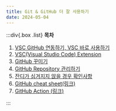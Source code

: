 ```yaml
---
title: Git & GitHub 더 잘 사용하기
date: 2024-05-04
---
```


:::div{.box .list}
**목차**

1. [VSC GitHub 연동하기, VSC 바로 사용하기](/github/chapter04/04-1)
2. [VSC(Visual Studio Code) Extension](/github/chapter04/04-2)
3. [GitHub 꾸미기](/github/chapter04/04-3)
4. [GitHub Repository 관리하기](/github/chapter04/04-4)
5. [잔디가 심겨지지 않을 경우 확인사항](/github/chapter04/04-5)
6. [GitHub cheat sheet(링크)](/github/chapter04/04-6)
7. [GitHub Action (링크)](/github/chapter04/04-7)

:::
